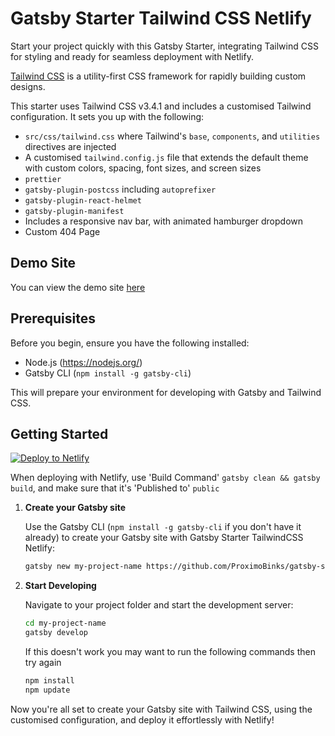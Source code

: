 # Gatsby Starter Tailwind CSS Netlify

Start your project quickly with this Gatsby Starter, integrating Tailwind CSS for styling and ready for seamless deployment with Netlify.

[Tailwind CSS](https://tailwindcss.com/) is a utility-first CSS framework for rapidly building custom designs.

This starter uses Tailwind CSS v3.4.1 and includes a customised Tailwind configuration. It sets you up with the following:

- `src/css/tailwind.css` where Tailwind's `base`, `components`, and `utilities` directives are injected
- A customised `tailwind.config.js` file that extends the default theme with custom colors, spacing, font sizes, and screen sizes
- `prettier`
- `gatsby-plugin-postcss` including `autoprefixer`
- `gatsby-plugin-react-helmet`
- `gatsby-plugin-manifest`
- Includes a responsive nav bar, with animated hamburger dropdown
- Custom 404 Page

## Demo Site

You can view the demo site [here](https://gatsby-starter-tailwind-css-netlify.netlify.app/)

## Prerequisites

Before you begin, ensure you have the following installed:
- Node.js (https://nodejs.org/)
- Gatsby CLI (`npm install -g gatsby-cli`)

This will prepare your environment for developing with Gatsby and Tailwind CSS.

## Getting Started

[![Deploy to Netlify](https://www.netlify.com/img/deploy/button.svg)](https://app.netlify.com/start/deploy?repository=https://github.com/ProximoBinks/gatsby-starter-tailwind-css-netlify)

When deploying with Netlify, use 'Build Command' ```gatsby clean && gatsby build```, and make sure that it's 'Published to' ```public```

1. **Create your Gatsby site**

   Use the Gatsby CLI (`npm install -g gatsby-cli` if you don't have it already) to create your Gatsby site with Gatsby Starter TailwindCSS Netlify:

   ```bash
   gatsby new my-project-name https://github.com/ProximoBinks/gatsby-starter-tailwind-css-netlify
   ```

2. **Start Developing**

   Navigate to your project folder and start the development server:
    
    ```bash
    cd my-project-name
    gatsby develop
    ```

    If this doesn't work you may want to run the following commands then try again
    ```bash
    npm install
    npm update
    ```

Now you're all set to create your Gatsby site with Tailwind CSS, using the customised configuration, and deploy it effortlessly with Netlify!
